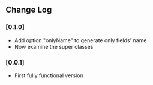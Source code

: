 ## Change Log

### [0.1.0]
- Add option "onlyName" to generate only fields' name
- Now examine the super classes

### [0.0.1]
- First fully functional version